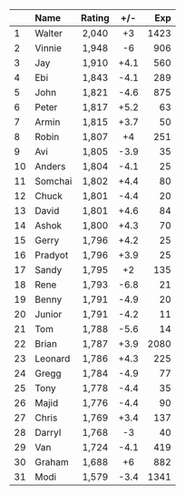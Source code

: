 | |Name|Rating|+/-|Exp|
|-|:---|:----:|:-:|--:|
|1|Walter|2,040|+3|1423|
|2|Vinnie|1,948|-6|906|
|3|Jay|1,910|+4.1|560|
|4|Ebi|1,843|-4.1|289|
|5|John|1,821|-4.6|875|
|6|Peter|1,817|+5.2|63|
|7|Armin|1,815|+3.7|50|
|8|Robin|1,807|+4|251|
|9|Avi|1,805|-3.9|35|
|10|Anders|1,804|-4.1|25|
|11|Somchai|1,802|+4.4|80|
|12|Chuck|1,801|-4.4|20|
|13|David|1,801|+4.6|84|
|14|Ashok|1,800|+4.3|70|
|15|Gerry|1,796|+4.2|25|
|16|Pradyot|1,796|+3.9|25|
|17|Sandy|1,795|+2|135|
|18|Rene|1,793|-6.8|21|
|19|Benny|1,791|-4.9|20|
|20|Junior|1,791|-4.2|11|
|21|Tom|1,788|-5.6|14|
|22|Brian|1,787|+3.9|2080|
|23|Leonard|1,786|+4.3|225|
|24|Gregg|1,784|-4.9|77|
|25|Tony|1,778|-4.4|35|
|26|Majid|1,776|-4.4|90|
|27|Chris|1,769|+3.4|137|
|28|Darryl|1,768|-3|40|
|29|Van|1,724|-4.1|419|
|30|Graham|1,688|+6|882|
|31|Modi|1,579|-3.4|1341|
